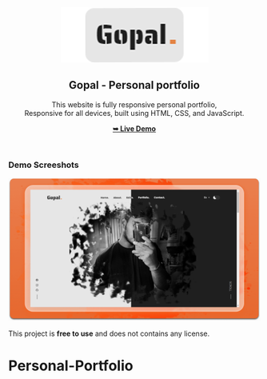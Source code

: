 <div align="center">
  
  <img src="./readme-images/project-logo.png" />

  <h2 align="center">Gopal - Personal portfolio</h2>

  This website is fully responsive personal portfolio, <br />Responsive for all devices, built using HTML, CSS, and JavaScript.

  <a href="https://codeminamo.github.io/Personal-Portfolio/"><strong>➥ Live Demo</strong></a>

</div>

<br />

### Demo Screeshots

![Jack Portfolio Desktop Demo](./readme-images/desktop.png "Desktop Demo")

This project is **free to use** and does not contains any license.
# Personal-Portfolio
